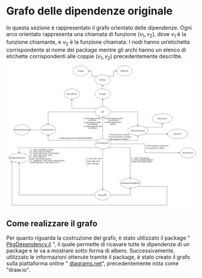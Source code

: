 # Grafo delle dipendenze originale

In questa sezione è rappresentato il grafo orientato delle dipendenze.
Ogni arco orientato rappresenta una chiamata di funzione $(v_1, v_2)$, dove $v_1$ è la funzione chiamante, e $v_2$ è la funzione chiamata. I nodi hanno un’etichetta corrispondente al nome del package mentre gli archi hanno un elenco di etichette corrispondenti alle coppie $(v_1, v_2)$ precedentemente descritte.

![Grafo delle dipendenze](assets/grafoDipendenze.jpeg)

## Come realizzare il grafo
Per quanto riguarda la costruzione del grafo, è stato utilizzato il package " [PkgDependency.jl](https://github.com/peng1999/PkgDependency.jl) ", il quale permette di ricavare tutte le dipendenze di un package e le va a mostrare sotto forma di albero. Successivamente, utilizzato le informazioni ottenute tramite il package, è stato creato il grafo sulla piattaforma online " [diagrams.net](https://app.diagrams.net/)", precedentemente nota come "draw.io".
